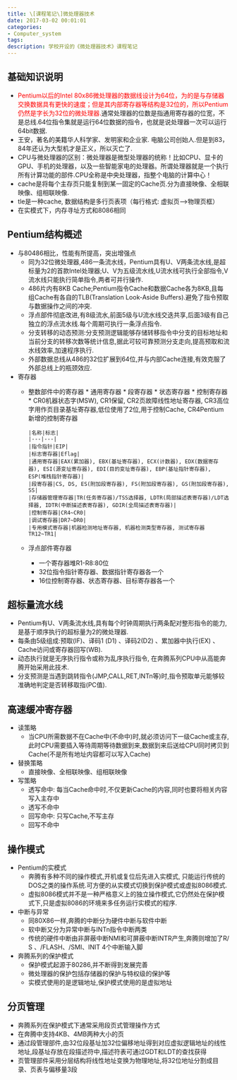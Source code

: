 ```yaml
---
title: \[课程笔记\]微处理器技术
date: 2017-03-02 00:01:01
categories:
- Computer_system
tags:
description: 学校开设的《微处理器技术》课程笔记
---
```


## 基础知识说明
* <font color="red">Pentium以后的Intel 80x86微处理器的数据线设计为64位，为的是与存储器交换数据具有更快的速度；但是其内部寄存器等结构是32位的，所以Pentium仍然是字长为32位的微处理器.</font>通常处理器的位数是指通用寄存器的位宽，不是总线.64位指令集就是运行64位数据的指令，也就是说处理器一次可以运行64bit数据.
* 王安，著名的美籍华人科学家、发明家和企业家. 电脑公司创始人.但是到83，84年还认为大型机才是正义，所以灭亡了.
* CPU与微处理器的区别：微处理器是微型处理器的统称！比如CPU、显卡的GPU、手机的处理器，以及一些智能家电的处理器。所谓处理器就是一个执行所有计算功能的部件.CPU全称是中央处理器，指整个电脑的计算中心！
* cache是将每个主存页只能复制到某一固定的Cache页.分为直接映像、全相联映像、组相联映像.
* tle是一种cache, 数据结构是多行页表项（每行格式: 虚拟页-->物理页框）
* 在实模式下，内存寻址方式和8086相同

## Pentium结构概述
* 与80486相比，性能有所提高，突出增强点
  * 同为32位微处理器,486一条流水线，Pentium具有U、V两条流水线,是超标量为2的首款Intel处理器;U、V为五级流水线,U流水线可执行全部指令,V流水线只能执行简单指令,两者可并行操作.
  * 486片内有8KB Cache;Pentium指令Cache和数据Cache各为8KB,且每组Cache有各自的TLB(Translation Look-Aside Buffers).避免了指令预取与数据操作之间的冲突.
  * 浮点部件彻底改进,有8级流水,前面5级与U流水线交迭共享,后面3级有自己独立的浮点流水线.每个周期可执行一条浮点指令.
  * 分支转移的动态预测:分支预测逻辑能够存储转移指令中分支的目标地址和当前分支的转移次数等统计信息,据此可较可靠预测分支走向,提高预取和流水线效率,加速程序执行.
  * 外部数据总线从486的32位扩展到64位,并与内部Cache连接,有效克服了外部总线上的瓶颈效应.
* 寄存器
  * 整数部件中的寄存器
        * 通用寄存器
        * 段寄存器
        * 状态寄存器
        * 控制寄存器
          * CR0机器状态字(MSW), CR1保留, CR2页故障线性地址寄存器, CR3高位字用作页目录基址寄存器,低位使用了2位,用于控制Cache, CR4Pentium新增的控制寄存器
          
        |名称|标志|
        |---|---|
        |指令指针|EIP|
        |标志寄存器|Eflag|
        |通用寄存器|EAX(累加器), EBX(基址寄存器), ECX(计数器), EDX(数据寄存器), ESI(源变址寄存器), EDI(目的变址寄存器), EBP(基址指针寄存器), ESP(堆栈指针寄存器)|
        |段寄存器|CS, DS, ES(附加段寄存器), FS(附加段寄存器), GS(附加段寄存器), SS|
        |存储器管理寄存器|TR(任务寄存器)/TSS选择器, LDTR(局部描述表寄存器)/LDT选择器, IDTR(中断描述表寄存器), GDIR(全局描述表寄存器)|
        |控制寄存器|CR4~CR0|
        |调试寄存器|DR7~DR0|
        |专用模式寄存器|机器检测地址寄存器, 机器检测类型寄存器, 测试寄存器TR12~TR1|
  * 浮点部件寄存器
      * 一个寄存器堆R1-R8:80位
      * 32位指令指针寄存器、数据指针寄存器各一个
      * 16位控制寄存器、状态寄存器、目标寄存器各一个 

## 超标量流水线
* Pentium有U、V两条流水线,具有每个时钟周期执行两条配对整形指令的能力,是基于顺序执行的超标量为2的微处理器.
* 每条由5级组成:预取(IF)、译码1 (D1) 、译码2(D2) 、累加器中执行(EX) 、Cache访问或寄存器回写(WB).
* 动态执行就是无序执行指令或称为乱序执行指令, 在奔腾系列CPU中从高能奔腾开始采用此技术.
* 分支预测是当遇到跳转指令(JMP,CALL,RET,INTn等)时,指令预取单元能够较准确地判定是否转移取指(PC值).

## 高速缓冲寄存器
* 读策略
  * 当CPU所需数据不在Cache中(不命中)时,就必须访问下一级Cache或主存,此时CPU需要插入等待周期等待数据到来,数据到来后送给CPU同时拷贝到Cache(不是所有地址内容都可以写入Cache)
* 替换策略
  * 直接映像、全相联映像、组相联映像
* 写策略
  * 透写命中: 每当Cache命中时,不仅更新Cache的内容,同时也要将相关内容写入主存中
  * 透写不命中
  * 回写命中: 只写Cache,不写主存
  * 回写不命中
  
## 操作模式
* Pentium的实模式
  * 奔腾有多种不同的操作模式,开机或复位后先进入实模式, 只能运行传统的DOS之类的操作系统.可方便的从实模式切换到保护模式或虚拟8086模式.
  * 虚拟8086模式并不是一种严格意义上的独立操作模式,它仍然处在保护模式下,只是虚拟8086的环境来多任务运行实模式的程序.
* 中断与异常
  * 同80X86一样,奔腾的中断分为硬件中断与软件中断
  * 软中断又分为异常中断与INTn指令中断两类
  * 传统的硬件中断由非屏蔽中断NMI和可屏蔽中断INTR产生,奔腾则增加了R/ S 、/FLASH、/SMI、INIT 4个中断输入脚
* 奔腾系列的保护模式
  * 保护模式起源于80286,并不断得到发展完善
  * 微处理器的保护包括存储器的保护与特权级的保护等
  * 实模式使用的是逻辑地址,保护模式使用的是虚拟地址

## 分页管理
* 奔腾系列在保护模式下通常采用段页式管理操作方式
* 在奔腾中支持4KB、4MB两种大小的页
* 通过段管理部件,由32位段基址加32位偏移地址得到对应虚拟逻辑地址的线性地址,段基址存放在段描述符中,描述符表可通过GDT和LDT的查找获得
* 页管理部件采用分层结构将线性地址变换为物理地址,将32位地址分割成目录、页表与偏移量3段
